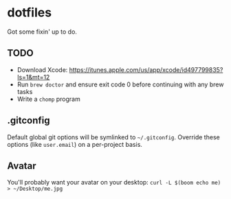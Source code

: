 # dotfiles

Got some fixin' up to do.

## TODO

+ Download Xcode: https://itunes.apple.com/us/app/xcode/id497799835?ls=1&mt=12
+ Run `brew doctor` and ensure exit code 0 before continuing with any brew tasks
+ Write a `chomp` program

## .gitconfig

Default global git options will be symlinked to `~/.gitconfig`. Override these options (like `user.email`) on a per-project basis.

## Avatar

You'll probably want your avatar on your desktop: `curl -L $(boom echo me) > ~/Desktop/me.jpg`
